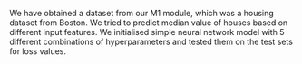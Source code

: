 We have obtained a dataset from our M1 module, which was a housing dataset from Boston. We tried to predict median value of houses based on different input features. We initialised simple neural network model with 5 different combinations of hyperparameters and tested them on the test sets for loss values.
